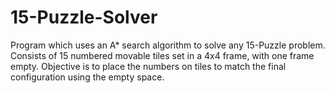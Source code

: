 # 15-Puzzle-Solver
Program which uses an A* search algorithm to solve any 15-Puzzle problem. Consists of 15 numbered movable tiles set in a 4x4 frame, with one frame empty. Objective is to place the numbers on tiles to match the final configuration using the empty space.
